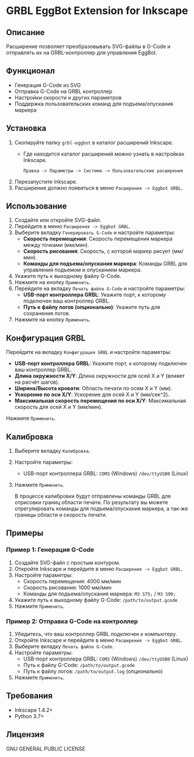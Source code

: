 # GRBL EggBot Extension for Inkscape

## Описание
Расширение позволяет преобразовывать SVG-файлы в G-Code и отправлять их на GRBL-контроллер для управления EggBot.

## Функционал
- Генерация G-Code из SVG
- Отправка G-Code на GRBL контроллер
- Настройки скорости и других параметров
- Поддержка пользовательских команд для подъема/опускания маркера

## Установка
1. Скопируйте папку `grbl-eggbot` в каталог расширений Inkscape.
   - Где находится каталог расширений можно узнать в настройках Inkscape.
   
     `Правка -> Параметры -> Система -> Пользовательские расширения`
2. Перезапустите Inkscape.
3. Расширение должно появиться в меню `Расширения -> Eggbot GRBL`.

## Использование
1. Создайте или откройте SVG-файл.
2. Перейдите в меню `Расширения -> Eggbot GRBL`.
3. Выберите вкладку `Генерировать G-Code` и настройте параметры:
   - **Скорость перемещения**: Скорость перемещения маркера между точками (мм/мин).
   - **Скорость рисования**: Скорость, с которой маркер рисует (мм/мин).
   - **Команды для подъема/опускания маркера**: Команды GRBL для управления подъемом и опусканием маркера.
4. Укажите путь к выходному файлу G-Code.
5. Нажмите на кнопку `Применить`.
6. Перейдите на вкладку `Печать файла G-Code` и настройте параметры:
   - **USB-порт контроллера GRBL**: Укажите порт, к которому подключен ваш контроллер GRBL.
   - **Путь к файлу логов (опционально)**: Укажите путь для сохранения логов.
7. Нажмите на кнопку `Применить`.

## Конфигурация GRBL
Перейдите на вкладку `Конфигурация GRBL` и настройте параметры:
- **USB-порт контроллера GRBL**: Укажите порт, к которому подключен ваш контроллер GRBL.
- **Длина окружности X/Y**: Длина окружности для осей X и Y (влияет на расчёт шагов).
- **Ширина/Высота кровати**: Область печати по осям X и Y (мм).
- **Ускорение по оси X/Y**: Ускорение для осей X и Y (мм/сек^2).
- **Максимальная скорость перемещения по оси X/Y**: Максимальная скорость для осей X и Y (мм/мин).

Нажмите `Применить`.

## Калибровка
1. Выберите вкладку `Калибровка`.
2. Настройте параметры:
   - USB-порт контроллера GRBL: `COM3` (Windows) `/dev/ttyUSB0` (Linux)
3. Нажмите `Применить`.

   В процессе калибровки будут отправлены команды GRBL для отрисовки границ области печати.
   По результату вы можете отрегулировать команды для подъема/опускания маркера, а так-же границы области и скорость печати.


## Примеры
### Пример 1: Генерация G-Code
1. Создайте SVG-файл с простым контуром.
2. Откройте Inkscape и перейдите в меню `Расширения -> Eggbot GRBL`.
3. Настройте параметры:
   - Скорость перемещения: 4000 мм/мин
   - Скорость рисования: 1000 мм/мин
   - Команды для подъема/опускания маркера: `M3 S75;` / `M3 S90;`
4. Укажите путь к выходному файлу G-Code: `/path/to/output.gcode`
5. Нажмите `Применить`.

### Пример 2: Отправка G-Code на контроллер
1. Убедитесь, что ваш контроллер GRBL подключен к компьютеру.
2. Откройте Inkscape и перейдите в меню `Расширения -> Eggbot GRBL`.
3. Выберите вкладку `Печать файла G-Code`.
4. Настройте параметры:
   - USB-порт контроллера GRBL: `COM3` (Windows) `/dev/ttyUSB0` (Linux)
   - Путь к файлу G-Code: `/path/to/output.gcode`
   - Путь к файлу логов: `/path/to/output.log` (опционально)
5. Нажмите `Применить`.


## Требования
- Inkscape 1.4.2+
- Python 3.7+

## Лицензия
GNU GENERAL PUBLIC LICENSE
